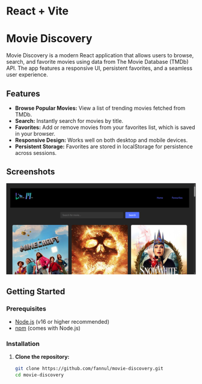 # React + Vite

# Movie Discovery

Movie Discovery is a modern React application that allows users to browse, search, and favorite movies using data from The Movie Database (TMDb) API. The app features a responsive UI, persistent favorites, and a seamless user experience.

## Features

- **Browse Popular Movies:** View a list of trending movies fetched from TMDb.
- **Search:** Instantly search for movies by title.
- **Favorites:** Add or remove movies from your favorites list, which is saved in your browser.
- **Responsive Design:** Works well on both desktop and mobile devices.
- **Persistent Storage:** Favorites are stored in localStorage for persistence across sessions.

## Screenshots

![Movie Discovery Screenshot](src/assets/Screenshot.png)

## Getting Started

### Prerequisites

- [Node.js](https://nodejs.org/) (v16 or higher recommended)
- [npm](https://www.npmjs.com/) (comes with Node.js)

### Installation

1. **Clone the repository:**
   ```sh
   git clone https://github.com/fannul/movie-discovery.git
   cd movie-discovery